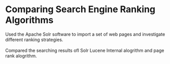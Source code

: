 <h1> Comparing Search Engine Ranking Algorithms</h1>
Used the Apache Solr software to import a set of web pages and investigate different ranking strategies.<br/><br/>
Compared the searching results ofl Solr Lucene Internal alogrithm and page rank alogrithm.
